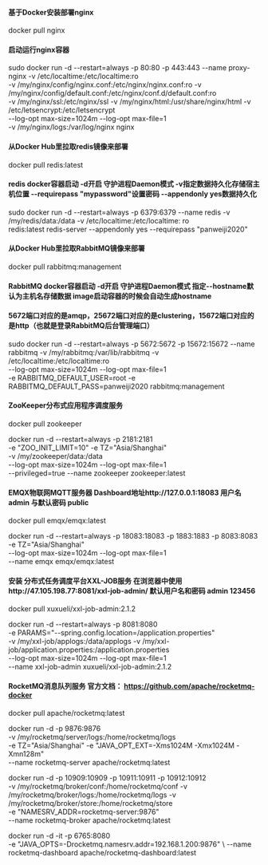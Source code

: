 #### 基于Docker安装部署nginx
docker pull nginx

#### 启动运行nginx容器 
sudo docker run -d --restart=always -p 80:80 -p 443:443 --name proxy-nginx  -v /etc/localtime:/etc/localtime:ro \
-v /my/nginx/config/nginx.conf:/etc/nginx/nginx.conf:ro  -v /my/nginx/config/default.conf:/etc/nginx/conf.d/default.conf:ro \
-v /my/nginx/ssl:/etc/nginx/ssl -v /my/nginx/html:/usr/share/nginx/html  -v /etc/letsencrypt:/etc/letsencrypt   \
--log-opt max-size=1024m --log-opt max-file=1   \
-v /my/nginx/logs:/var/log/nginx  nginx

#### 从Docker Hub里拉取redis镜像来部署
docker pull redis:latest

#### redis docker容器启动 -d开启 守护进程Daemon模式 -v指定数据持久化存储宿主机位置 --requirepass "mypassword"设置密码 --appendonly yes数据持久化
sudo docker run -d --restart=always -p 6379:6379 --name redis -v /my/redis/data:/data -v /etc/localtime:/etc/localtime:
ro   \
redis:latest redis-server --appendonly yes --requirepass "panweiji2020"

#### 从Docker Hub里拉取RabbitMQ镜像来部署
docker pull rabbitmq:management

#### RabbitMQ docker容器启动 -d开启 守护进程Daemon模式 指定--hostname默认为主机名存储数据 image启动容器的时候会自动生成hostname
#### 5672端口对应的是amqp，25672端口对应的是clustering，15672端口对应的是http（也就是登录RabbitMQ后台管理端口）

sudo docker run -d --restart=always -p 5672:5672 -p 15672:15672 --name rabbitmq -v /my/rabbitmq:/var/lib/rabbitmq -v
/etc/localtime:/etc/localtime:ro \
--log-opt max-size=1024m --log-opt max-file=1   \
-e RABBITMQ_DEFAULT_USER=root -e RABBITMQ_DEFAULT_PASS=panweiji2020 rabbitmq:management

#### ZooKeeper分布式应用程序调度服务
docker pull zookeeper

docker run -d --restart=always  -p 2181:2181 \
-e "ZOO_INIT_LIMIT=10"  -e TZ="Asia/Shanghai" \
-v /my/zookeeper/data:/data \
--log-opt max-size=1024m --log-opt max-file=1 \
--privileged=true  --name zookeeper  zookeeper:latest

#### EMQX物联网MQTT服务器 Dashboard地址http://127.0.0.1:18083  用户名 admin 与默认密码 public
docker pull emqx/emqx:latest

docker run -d --restart=always  -p 18083:18083 -p 1883:1883 -p 8083:8083  \
-e TZ="Asia/Shanghai" \
--log-opt max-size=1024m --log-opt max-file=1 \
--name emqx  emqx/emqx:latest

#### 安装 分布式任务调度平台XXL-JOB服务 在浏览器中使用http://47.105.198.77:8081/xxl-job-admin/ 默认用户名和密码 admin 123456
docker pull xuxueli/xxl-job-admin:2.1.2

docker run -d --restart=always -p 8081:8080  \
-e PARAMS="--spring.config.location=/application.properties" \
-v /my/xxl-job/applogs:/data/applogs  -v /my/xxl-job/application.properties:/application.properties \
--log-opt max-size=1024m --log-opt max-file=1   \
--name xxl-job-admin xuxueli/xxl-job-admin:2.1.2

#### RocketMQ消息队列服务  官方文档： https://github.com/apache/rocketmq-docker
docker pull apache/rocketmq:latest

docker run -d -p 9876:9876 \
-v /my/rocketmq/server/logs:/home/rocketmq/logs \
-e TZ="Asia/Shanghai" -e "JAVA_OPT_EXT=-Xms1024M -Xmx1024M -Xmn128m"  \
--name rocketmq-server  apache/rocketmq:latest

docker run -d -p 10909:10909 -p 10911:10911 -p 10912:10912 \
-v /my/rocketmq/broker/conf:/home/rocketmq/conf  -v /my/rocketmq/broker/logs:/home/rocketmq/logs -v /my/rocketmq/broker/store:/home/rocketmq/store \
-e "NAMESRV_ADDR=rocketmq-server:9876" \
--name rocketmq-broker  apache/rocketmq:latest

docker run -d -it -p 6765:8080  \
-e "JAVA_OPTS=-Drocketmq.namesrv.addr=192.168.1.200:9876" \ 
--name rocketmq-dashboard  apache/rocketmq-dashboard:latest